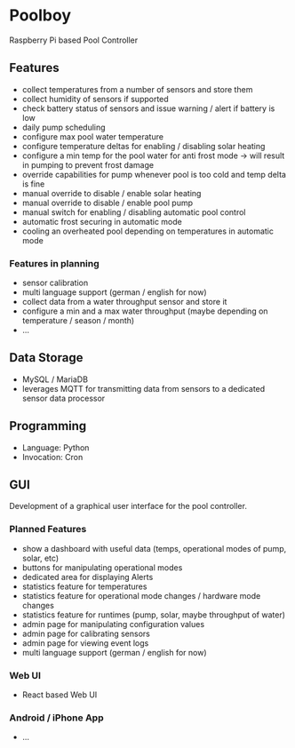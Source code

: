 # Poolboy
Raspberry Pi based Pool Controller

## Features
* collect temperatures from a number of sensors and store them
* collect humidity of sensors if supported
* check battery status of sensors and issue warning / alert if battery is low
* daily pump scheduling
* configure max pool water temperature
* configure temperature deltas for enabling / disabling solar heating
* configure a min temp for the pool water for anti frost mode -> will result in pumping to prevent frost damage
* override capabilities for pump whenever pool is too cold and temp delta is fine
* manual override to disable / enable solar heating
* manual override to disable / enable pool pump
* manual switch for enabling / disabling automatic pool control
* automatic frost securing in automatic mode
* cooling an overheated pool depending on temperatures in automatic mode

### Features in planning
* sensor calibration
* multi language support (german / english for now)
* collect data from a water throughput sensor and store it
* configure a min and a max water throughput (maybe depending on temperature / season / month)
* ...

## Data Storage
* MySQL / MariaDB
* leverages MQTT for transmitting data from sensors to a dedicated sensor data processor

## Programming
* Language: Python
* Invocation: Cron

## GUI
Development of a graphical user interface for the pool controller. 

### Planned Features
* show a dashboard with useful data (temps, operational modes of pump, solar, etc)
* buttons for manipulating operational modes
* dedicated area for displaying Alerts
* statistics feature for temperatures
* statistics feature for operational mode changes / hardware mode changes
* statistics feature for runtimes (pump, solar, maybe throughput of water)
* admin page for manipulating configuration values
* admin page for calibrating sensors
* admin page for viewing event logs
* multi language support (german / english for now)

### Web UI 
* React based Web UI

### Android / iPhone App
* ...


